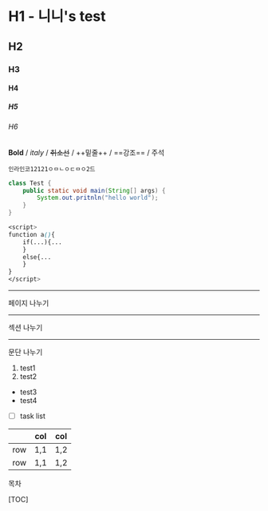 # H1 - 니니's test
## H2
### H3
#### H4
##### H5
###### H6

**Bold** / *italy* / ~~취소선~~ / ++밑줄++ / ==강조== / 주석 <!--주석-->

`인라인코12121ㅇㅁㄴㅇㄷㅁㅇ2드  `
```java
class Test {
    public static void main(String[] args) {
        System.out.pritnln("hello world");
    }
}
```

```css
<script>
function a(){
	if(...){...
    }
    else{...
    }
}
</script>
```

***
페이지 나누기

- - -
섹션 나누기

_ _ _
문단 나누기

1. test1
2. test2

- test3
- test4

- [ ] task list


| 		 |   col  |   col  |
|--------|--------|--------|
|   row  |  1,1   |  1,2   |
|   row  |  1,1   |  1,2   |


목차

[TOC]
